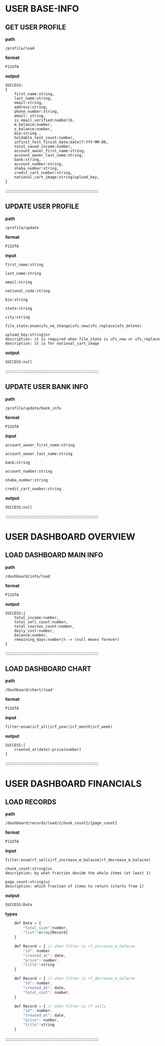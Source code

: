 # USER BASE-INFO
            
## GET USER PROFILE

**path**

    /profile/load

**format**

    P11UTA

**output**

    SUCCESS:
    {
        first_name:string,
        last_name:string,
        email:string,
        address:string,
        phone_number:string,
        email: string,
        is_email_verified:number|b,
        m_balance:number,
        s_balance:number,
        bio:string ,
        holdable_test_count:number,
        infinit_test_finish_date:date|f:YYY-MM-DD,
        total_saved_income:number,
        account_owner_first_name:string,
        account_owner_last_name:string,
        bank:string,
        account_number:string,
        shaba_number:string,
        credit_cart_number:string,
        national_cart_image:string|upload_key,
    }

::::::::::::::::::::::::::::::::::::::::::::::::::::::::::::::::::::::::::

## UPDATE USER PROFILE

**path**

    /profile/update

**format**

    P11UTA

**input**

    first_name:string

    last_name:string

    email:string

    national_code:string

    bio:string

    state:string

    city:string

    file_state:enum(ufs_no_change|ufs_new|ufs_replace|ufs_delete)

    upload_key:string|nr 
    description: it is required when file_state is ufs_new or ufs_replace
    description: it is for national_cart_image

**output**

    SUCCESS:null

::::::::::::::::::::::::::::::::::::::::::::::::::::::::::::::::::::::::::

## UPDATE USER BANK INFO

**path**

    /profile/update/bank_info

**format**

    P11UTA

**input**

    account_owner_first_name:string

    account_owner_last_name:string

    bank:string

    account_number:string

    shaba_number:string

    credit_cart_number:string

**output**

    SUCCESS:null

::::::::::::::::::::::::::::::::::::::::::::::::::::::::::::::::::::::::::

# USER DASHBOARD OVERVIEW

## LOAD DASHBOARD MAIN INFO

**path**

    /dashboard/info/load

**format**

    P11UTA

**output**

    SUCCESS:{
        total_income:number,
        total_sell_count:number,
        total_courses_count:number,
        daily_cost:number,
        balance:number,
        remaining_days:number|n -> (null means forever)
    }

::::::::::::::::::::::::::::::::::::::::::::::::::::::::::::::::::::::::::

## LOAD DASHBOARD CHART 

**path**

    /Dashboard/chart/load'

**format**

    P11UTA

**input**

    filter:enum(icf_all|icf_year|icf_month|icf_week)

**output**

    SUCCESS:[
        created_at(date):price(number)
    ]

    

::::::::::::::::::::::::::::::::::::::::::::::::::::::::::::::::::::::::::

# USER DASHBOARD FINANCIALS

## LOAD RECORDS

**path**

    /dashboard/records/load/{chunk_count}/{page_count}

**format**

    P11UTA

**input**

    filter:enum(rf_sells|rf_increase_m_balacne|rf_decrease_m_balacne)

    chunk_count:string|ui
    description: by what fraction devide the whole items (at least 1)

    page_count:string|ui
    description: which fraction of items to return (starts from 1)

**output**

    SUCCESS:Data

**types**

```javascript
    def Data = {
        "total_size":number,
        "list":Array[Record]
    }

    def Record = { // when filter is rf_increase_m_balacne
        "id": number
        "created_at": date,
        "price": number,
        "title":string
    }

    def Record = { // when filter is rf_decrease_m_balacne
        "id": number,
        "created_at": date,
        "total_cost": number,
    }

    def Record = { // when filter is rf_sells
        "id": number,
        "created_at": date,
        "price": number,
        "title":string
    }

```

::::::::::::::::::::::::::::::::::::::::::::::::::::::::::::::::::::::::::
